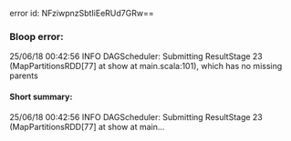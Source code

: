error id: NFziwpnzSbtIiEeRUd7GRw==
### Bloop error:

25/06/18 00:42:56 INFO DAGScheduler: Submitting ResultStage 23 (MapPartitionsRDD[77] at show at main.scala:101), which has no missing parents
#### Short summary: 

25/06/18 00:42:56 INFO DAGScheduler: Submitting ResultStage 23 (MapPartitionsRDD[77] at show at main...